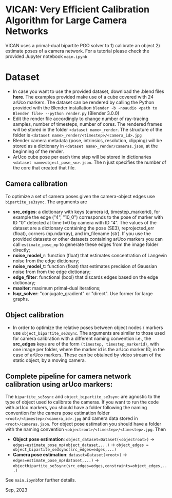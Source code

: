 # VICAN: Very Efficient Calibration Algorithm for Large Camera Networks
VICAN uses a primal-dual bipartite PGO solver to 1) calibrate an object 2) estimate poses of a camera network. For a tutorial please check the provided Jupyter notebook `main.ipynb`

# Dataset
* In case you want to use the provided dataset, download the .blend files **here**. The examples provided make use of a cube covered with 24 arUco markers. The dataset can be rendered by calling the Python provided with the Blender installation `blender -b -noaudio <path to Blender file> --python render.py` (Blender 3.0.0)
* Edit the render file accordingly to change number of ray-tracing samples, number of timesteps, number of cores. The rendered frames will be stored in the folder `<dataset name>_render`. The structure of the folder is `<dataset name>_render/<timestep>/<camera_id>.jpg`
* Blender camera metadata (pose, intrinsics, resolution, clipping) will be stored as a dictionary in `<dataset name>_render/cameras.json`, at the beginning of the render.
* ArUco cube pose per each time step will be stored in dictionaries `<dataset name>object_pose_<n>.json`. The n just specifies the number of the core that created that file.

## Camera calibration
To optimize a set of camera poses given the camera-object edges use `bipartite_se3sync`. The arguments are

* **src_edges**: a dictionary with keys (camera id, timestep_markerid), for example the edge ("4", "10_0") corresponds to the pose of marker with ID "0" detected at time t=0 by camera with ID "4". The values of the dataset are a dictionary containing the pose (SE3), reprojected_err (float), corners (np.ndarray), and im_filename (str). If you use the provided datasets or other datasets containing arUco markers you can call `estimate_pose_mp` to generate these edges from the image folder directly;
* **noise_model_r**: function (float) that estimates concentration of Langevin noise from the edge dictionary;
* **noise_model_t**: function (float) that estimates precision of Gaussian noise from from the edge dictionary;
* **edge_filter**: functional (bool) that discards edges based on the edge dictionary;
* **maxiter**: maximum primal-dual iterations;
* **lsqr_solver**: "conjugate_gradient" or "direct". Use former for large graphs.

## Object calibration
* In order to optimize the relative poses between object nodes / markers use `object_bipartite_se3sync`. The arguments are similar to those used for camera calibration with a different naming convention i.e., the **src_edges** keys are of the form `(timestep, timestep_markerid)`, with one image per folder, where the marker id is the arUco marker ID, in the case of arUco markers. These can be obtained by video stream of the static object, by a moving camera.

## Complete pipeline for camera network calibration using arUco markers:
The `bipartite_se3sync` and `object_bipartite_se3sync` are agnostic to the type of object used to calibrate the cameras. If you want to run the code with arUco markers, you should have a folder following the naming convention for the camera pose estimation folder `<root>/<timestep>/<camera_id>.jpg` and camera data stored in `<root>/cameras.json`. For object pose estimation you should have a folder with the naming convention `<objectroot>/<timestep>/<timestep>.jpg`. Then
* **Object pose estimation**: `object_dataset=Dataset(<objectroot>)` -> `edges=estimate_pose_mp(object_dataset,...)` -> `object_edges = object_bipartite_se3sync(src_edges=edges,...)`
* **Camera pose estimation**: `dataset=Dataset(<root>)` -> `edges=estimate_pose_mp(dataset,...)` -> `objectbipartite_se3sync(src_edges=edges,constraints=object_edges,...)`

See `main.ipynb`for further details.

Sep, 2023
